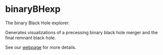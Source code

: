# binaryBHexp
The binary Black Hole explorer.

Generates visualizations of a precessing binary black hole merger and the
final remnant black hole.

See our [webpage](https://vijayvarma392.github.io/binaryBHexp/) for more details.
